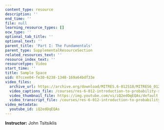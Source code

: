 ```yaml
---
content_type: resource
description: ''
end_time: ''
file: null
learning_resource_types: []
ocw_type: ''
optional_tab_title: ''
optional_text: ''
parent_title: 'Part I: The Fundamentals'
parent_type: SupplementalResourceSection
related_resources_text: ''
resource_index_text: ''
resourcetype: Video
start_time: ''
title: Sample Space
uid: 07ccee04-fe30-6238-1348-169a64bdf33e
video_files:
  archive_url: https://archive.org/download/MITRES.6-012S18/MITRES6_012S18_L01-02_300k.mp4
  video_captions_file: /courses/res-6-012-introduction-to-probability-spring-2018/2f588cb64df35033bf1365f72003e619_iQ2edOqEQAs.vtt
  video_thumbnail_file: https://img.youtube.com/vi/iQ2edOqEQAs/default.jpg
  video_transcript_file: /courses/res-6-012-introduction-to-probability-spring-2018/821a1541ac1222cca902ea94e94784da_iQ2edOqEQAs.pdf
video_metadata:
  youtube_id: iQ2edOqEQAs
---
```


**Instructor:** John Tsitsiklis



